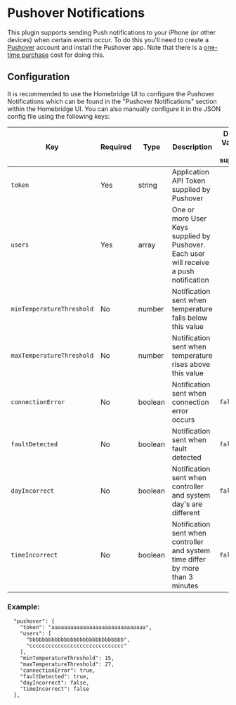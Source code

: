 # Pushover Notifications

This plugin supports sending Push notifications to your iPhone (or other devices) when certain events occur. To do this you'll need to create a [Pushover](https://pushover.net/signup) account and install the Pushover app. Note that there is a [one-time purchase](https://pushover.net/pricing) cost for doing this.

## Configuration

It is recommended to use the Homebridge UI to configure the Pushover Notifications which can be found in the "Pushover Notifications" section within the Homebridge UI. You can also manually configure it in the JSON config file using the following keys:

|Key|Required|Type|Description|Default Value (if not supplied)|
|-|-|-|-|-|
|`token`|Yes|string|Application API Token supplied by Pushover||
|`users`|Yes|array|One or more User Keys supplied by Pushover. Each user will receive a push notification||
|`minTemperatureThreshold`|No|number|Notification sent when temperature falls below this value||
|`maxTemperatureThreshold`|No|number|Notification sent when temperature rises above this value||
|`connectionError`|No|boolean|Notification sent when connection error occurs|`false`||
|`faultDetected`|No|boolean|Notification sent when fault detected|`false`||
|`dayIncorrect`|No|boolean|Notification sent when controller and system day's are different|`false`||
|`timeIncorrect`|No|boolean|Notification sent when controller and system time differ by more than 3 minutes|`false`|

### Example:
```
  "pushover": {
    "token": "aaaaaaaaaaaaaaaaaaaaaaaaaaaaaa",
    "users": [
      "bbbbbbbbbbbbbbbbbbbbbbbbbbbbbb",
      "cccccccccccccccccccccccccccccc"
    ],
    "minTemperatureThreshold": 15,
    "maxTemperatureThreshold": 27,
    "connectionError": true,
    "faultDetected": true,
    "dayIncorrect": false,
    "timeIncorrect": false
  },
```